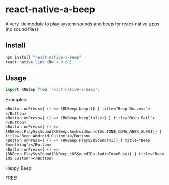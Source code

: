 # react-native-a-beep
A very lite module to play system sounds and beep for react-native apps (no sound files)

## Install
```javascript
npm install "react-native-a-beep"
react-native link (RN < 0.60)
```
## Usage

```javascript
import RNBeep from 'react-native-a-beep';
```
Examples:
```
<Button onPress={ () => {RNBeep.beep()} } title="Beep Success"></Button>
<Button onPress={ () => {RNBeep.beep(false)} } title="Beep Fail"></Button>
<Button onPress={ () => {RNBeep.PlaySysSound(RNBeep.AndroidSoundIDs.TONE_CDMA_ABBR_ALERT)} } title="Beep Android Custom"></Button>
<Button onPress={ () => {RNBeep.PlaySysSound(41)} } title="Beep Something"></Button>
<Button onPress={ () => {RNBeep.PlaySysSound(RNBeep.iOSSoundIDs.AudioToneBusy)} } title="Beep iOS Custom"></Button>
```

Happy Beep!

FREE!
